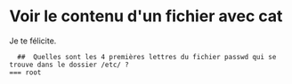# Voir le contenu d'un fichier avec cat

Je te félicite. 


```{quizdown} 
  ##  Quelles sont les 4 premières lettres du fichier passwd qui se trouve dans le dossier /etc/ ? 
=== root
